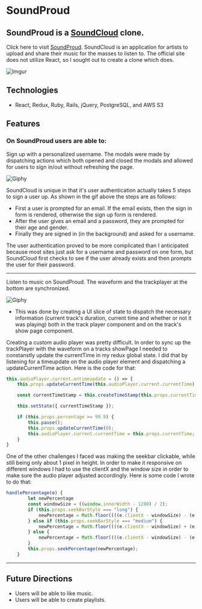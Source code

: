 # SoundProud 
## SoundProud is a [SoundCloud](http://www.soundcloud.com/ "SoundCloud") clone. ##
Click here to visit [SoundProud](https://soundproud.herokuapp.com/#/ "SoundProud"). SoundCloud is an application for artists to upload and share their music for the masses to listen to. The official site does not utilize React, so I sought out to create a clone which does.

![Imgur](https://i.imgur.com/Vfpoby9.png)

## Technologies ##
+ React, Redux, Ruby, Rails, jQuery, PostgreSQL, and AWS S3
 
## Features ##
### On SoundProud users are able to: ###

Sign up with a personalized username. The modals were made by dispatching actions which both opened and closed the modals and allowed for users to sign in/out without refreshing the page.

![Giphy](https://media.giphy.com/media/iJmtWYxfqgU0qMgujr/giphy.gif)

SoundCloud is unique in that it's user authentication actually takes 5 steps to sign a user up. As shown in the gif above the steps are as follows:

 + First a user is prompted for an email. If the email exists, then the sign in form is rendered, otherwise the sign up form is rendered.
 + After the user gives an email and a password, they are prompted for their age and gender.
 + Finally they are signed in (in the background) and asked for a username.

The user authentication proved to be more complicated than I anticipated because most sites just ask for a username and password on one form, but SoundCloud first checks to see if the user already exists and then prompts the user for their password.

  - - - -
  
Listen to music on SoundProud. The waveform and the trackplayer at the bottom are synchronized. 

  ![Giphy](https://media.giphy.com/media/PnrensvlfFUgoGCcCO/giphy.gif)
  
+ This was done by creating a UI slice of state to dispatch the necessary information (current track's duration, current time and whether or not it was playing) both in the track player component and on the track's show page component.

Creating a custom audio player was pretty difficult. In order to sync up the trackPlayer with the waveform on a tracks showPage I needed to constanstly update the currentTime in my redux global state. I did that by listening for a timeupdate on the audio player element and dispatching a updateCurrentTime action. Here is the code for that: 

```javascript
this.audioPlayer.current.ontimeupdate = () => {
    this.props.updateCurrentTime(this.audioPlayer.current.currentTime);

    const currentTimeStamp = this.createTimeStamp(this.props.currentTime);

    this.setState({ currentTimeStamp });

    if (this.props.percentage >= 99.9) {
        this.pause();
        this.props.updateCurrentTime(0);
        this.audioPlayer.current.currentTime = this.props.currentTime;
    }
}
```

One of the other challenges I faced was making the seekbar clickable, while still being only about 1 pixel in height. In order to make it responsive on different windows I had to use the clientX and the window size in order to make sure the audio player adjusted accordingly. Here is some code I wrote to do that:

```javascript
handlePercentage(e) {
        let newPercentage
        const windowSize = ((window.innerWidth - 1280) / 2);
        if (this.props.seekBarStyle === "long") {
            newPercentage = Math.floor((((e.clientX - windowSize) - (e.currentTarget.offsetLeft * 1.5)) / (e.currentTarget.offsetWidth) * 100));
        } else if (this.props.seekBarStyle === "medium") {
            newPercentage = Math.floor((((e.clientX - windowSize) + (e.currentTarget.offsetLeft * 107)) / (e.currentTarget.offsetWidth) * 100));
        } else {
            newPercentage = Math.floor((((e.clientX - windowSize) - (e.currentTarget.offsetLeft * 1.25)) / (e.currentTarget.offsetWidth) * 100));
        }
        this.props.seekPercentage(newPercentage);
    }
```

  - - - -
## Future Directions ##
 + Users will be able to like music.
 + Users will be able to create playlists.


 
